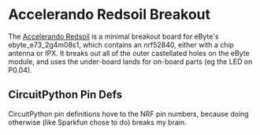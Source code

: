 # Accelerando Redsoil Breakout

The [Accelerando Redsoil](https://accelerando.com.au/) is a minimal
breakout board for eByte's ebyte_e73_2g4m08s1, which contains
an nrf52840, either with a chip antenna or IPX.   It breaks out all of
the outer castellated holes on the eByte module, and uses the under-board lands for
on-board parts (eg the LED on P0.04).

## CircuitPython Pin Defs

CircuitPython pin definitions hove to the NRF pin numbers, because
doing otherwise (like Sparkfun chose to do) breaks my brain.

<table>
</table>

